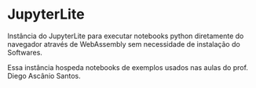 # JupyterLite

Instância do JupyterLite para executar notebooks python diretamente do navegador através de WebAssembly sem necessidade de instalação do Softwares.

Essa instância hospeda notebooks de exemplos usados nas aulas do prof. Diego Ascânio Santos.
